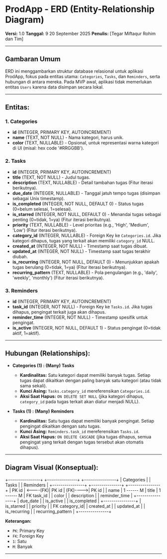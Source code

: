 # ProdApp - ERD (Entity-Relationship Diagram)

**Versi:** 1.0
**Tanggal:** 9 20 September 2025
**Penulis:** [Tegar Miftaqur Rohim dan Tim]

---

## Gambaran Umum

ERD ini menggambarkan struktur database relasional untuk aplikasi ProdApp, fokus pada entitas utama: `Categories`, `Tasks`, dan `Reminders`, serta hubungan di antara mereka. Pada MVP awal, aplikasi tidak memerlukan entitas `Users` karena data disimpan secara lokal.

---

## Entitas:

### 1. Categories
*   **id** (INTEGER, PRIMARY KEY, AUTOINCREMENT)
*   **name** (TEXT, NOT NULL) - Nama kategori, harus unik.
*   **color** (TEXT, NULLABLE) - Opsional, untuk representasi warna kategori di UI (misal: hex code '#RRGGBB').

### 2. Tasks
*   **id** (INTEGER, PRIMARY KEY, AUTOINCREMENT)
*   **title** (TEXT, NOT NULL) - Judul tugas.
*   **description** (TEXT, NULLABLE) - Detail tambahan tugas (Fitur iterasi berikutnya).
*   **due_date** (INTEGER, NULLABLE) - Tanggal jatuh tempo tugas (disimpan sebagai Unix timestamp).
*   **is_completed** (INTEGER, NOT NULL, DEFAULT 0) - Status tugas (0=belum selesai, 1=selesai).
*   **is_starred** (INTEGER, NOT NULL, DEFAULT 0) - Menandai tugas sebagai penting (0=tidak, 1=ya) (Fitur iterasi berikutnya).
*   **priority** (TEXT, NULLABLE) - Level prioritas (e.g., 'High', 'Medium', 'Low') (Fitur iterasi berikutnya).
*   **category_id** (INTEGER, NULLABLE) - Foreign Key ke `Categories.id`. Jika kategori dihapus, tugas yang terkait akan memiliki `category_id` NULL.
*   **created_at** (INTEGER, NOT NULL) - Timestamp saat tugas dibuat.
*   **updated_at** (INTEGER, NOT NULL) - Timestamp saat tugas terakhir diubah.
*   **is_recurring** (INTEGER, NOT NULL, DEFAULT 0) - Menunjukkan apakah tugas berulang (0=tidak, 1=ya) (Fitur iterasi berikutnya).
*   **recurring_pattern** (TEXT, NULLABLE) - Pola pengulangan (e.g., 'daily', 'weekly', 'monthly') (Fitur iterasi berikutnya).

### 3. Reminders
*   **id** (INTEGER, PRIMARY KEY, AUTOINCREMENT)
*   **task_id** (INTEGER, NOT NULL) - Foreign Key ke `Tasks.id`. Jika tugas dihapus, pengingat terkait juga akan dihapus.
*   **reminder_time** (INTEGER, NOT NULL) - Timestamp spesifik untuk pengingat.
*   **is_active** (INTEGER, NOT NULL, DEFAULT 1) - Status pengingat (0=tidak aktif, 1=aktif).

---

## Hubungan (Relationships):

*   **Categories (1) : (Many) Tasks**
    *   **Kardinalitas:** Satu kategori dapat memiliki banyak tugas. Setiap tugas dapat dikaitkan dengan paling banyak satu kategori (atau tidak sama sekali).
    *   **Kunci Asing:** `Tasks.category_id` mereferensikan `Categories.id`.
    *   **Aksi Saat Hapus:** `ON DELETE SET NULL` (jika kategori dihapus, `category_id` pada tugas terkait akan diatur menjadi NULL).

*   **Tasks (1) : (Many) Reminders**
    *   **Kardinalitas:** Satu tugas dapat memiliki banyak pengingat. Setiap pengingat dikaitkan dengan satu tugas.
    *   **Kunci Asing:** `Reminders.task_id` mereferensikan `Tasks.id`.
    *   **Aksi Saat Hapus:** `ON DELETE CASCADE` (jika tugas dihapus, semua pengingat yang terkait dengan tugas tersebut akan otomatis dihapus).

---

## Diagram Visual (Konseptual):
+----------------+ +---------------+ +----------------+
| Categories | | Tasks | | Reminders |
+----------------+ +---------------+ +----------------+
| PK id | <----(FK)| PK id | (FK)---->| PK id |
| name | 1 ------ M | title | 1 ------ M | FK task_id |
| color | | description | | reminder_time |
+----------------+ | due_date | | is_active |
| is_completed | +----------------+
| is_starred |
| priority |
| FK category_id|
| created_at |
| updated_at |
| is_recurring |
| recurring_pattern |
+---------------+


**Keterangan:**
*   `PK`: Primary Key
*   `FK`: Foreign Key
*   `1`: Satu
*   `M`: Banyak

---
